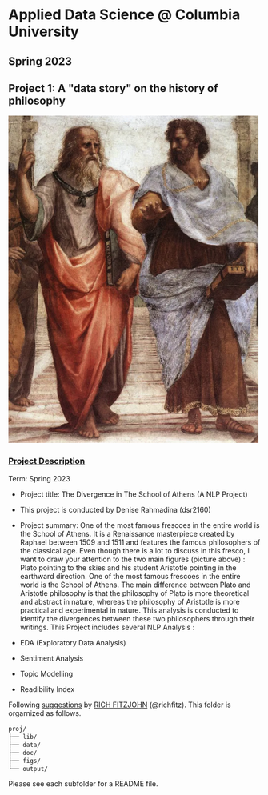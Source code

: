 # Applied Data Science @ Columbia University
## Spring 2023
## Project 1: A "data story" on the history of philosophy 

<img src="figs/Screen Shot 2023-01-31 at 12.12.10 AM.png" width="500">

### [Project Description](doc/)


Term: Spring 2023

+ Project title: The Divergence in The School of Athens (A NLP Project)
+ This project is conducted by Denise Rahmadina (dsr2160)

+ Project summary: One of the most famous frescoes in the entire world is the School of Athens. It is a Renaissance masterpiece created by Raphael between 1509 and 1511 and features the famous philosophers of the classical age. Even though there is a lot to discuss in this fresco, I want to draw your attention to the two main figures (picture above) : Plato pointing to the skies and his student Aristotle pointing in the earthward direction. One of the most famous frescoes in the entire world is the School of Athens. The main difference between Plato and Aristotle philosophy is that the philosophy of Plato is more theoretical and abstract in nature, whereas the philosophy of Aristotle is more practical and experimental in nature. This analysis is conducted to identify the divergences between these two philosophers through their writings. This Project includes several NLP Analysis : 
+ EDA (Exploratory Data Analysis) 
+ Sentiment Analysis 
+ Topic Modelling 
+ Readibility Index

Following [suggestions](http://nicercode.github.io/blog/2013-04-05-projects/) by [RICH FITZJOHN](http://nicercode.github.io/about/#Team) (@richfitz). This folder is orgarnized as follows.

```
proj/
├── lib/
├── data/
├── doc/
├── figs/
└── output/
```

Please see each subfolder for a README file.
